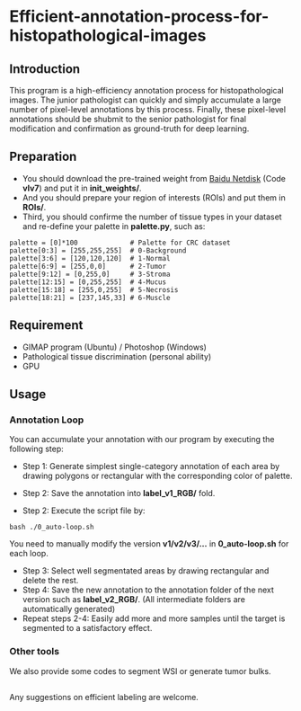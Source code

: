 # Efficient-annotation-process-for-histopathological-images

## Introduction
This program is a high-efficiency annotation process for histopathological images. The junior pathologist can quickly and simply accumulate a large number of pixel-level annotations by this process. Finally, these pixel-level annotations should be shubmit to the senior pathologist for final modification and confirmation as ground-truth for deep learning.

## Preparation

- You should download the pre-trained weight from [Baidu Netdisk](https://pan.baidu.com/s/1ZSjyrHIxSLqLt002XvI7gw?pwd=vlv7) (Code **vlv7**) and put it in **init_weights/**.
- And you should prepare your region of interests (ROIs) and put them in **ROIs/**.
- Third, you should confirme the number of tissue types in your dataset and re-define your palette in **palette.py**, such as:
```
palette = [0]*100             # Palette for CRC dataset
palette[0:3] = [255,255,255]  # 0-Background
palette[3:6] = [120,120,120]  # 1-Normal
palette[6:9] = [255,0,0]      # 2-Tumor
palette[9:12] = [0,255,0]     # 3-Stroma
palette[12:15] = [0,255,255]  # 4-Mucus
palette[15:18] = [255,0,255]  # 5-Necrosis
palette[18:21] = [237,145,33] # 6-Muscle
```

## Requirement
- GIMAP program (Ubuntu) / Photoshop (Windows)
- Pathological tissue discrimination (personal ability)
- GPU

## Usage

### Annotation Loop

You can accumulate your annotation with our program by executing the following step:

- Step 1: Generate simplest single-category annotation of each area by drawing polygons or rectangular with the corresponding color of palette.

- Step 2: Save the annotation into **label_v1_RGB/** fold.

- Step 2: Execute the script file by:
```
bash ./0_auto-loop.sh
```
You need to manually modify the version **v1/v2/v3/...** in **0_auto-loop.sh** for each loop.

- Step 3: Select well segmentated areas by drawing rectangular and delete the rest.
- Step 4: Save the new annotation to the annotation folder of the next version such as **label_v2_RGB/**. (All intermediate folders are automatically generated)
- Repeat steps 2-4: Easily add more and more samples until the target is segmented to a satisfactory effect.

### Other tools

We also provide some codes to segment WSI or generate tumor bulks.

## 
Any suggestions on efficient labeling are welcome.
